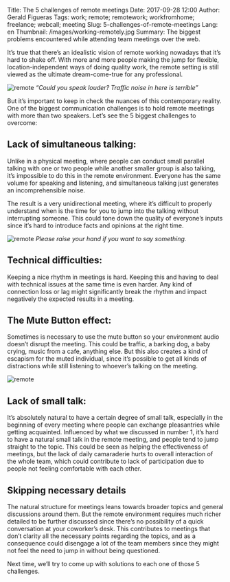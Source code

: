 Title: The 5 challenges of remote meetings
Date: 2017-09-28 12:00
Author: Gerald Figueras
Tags: work; remote; remotework; workfromhome; freelance; webcall; meeting
Slug: 5-challenges-of-remote-meetings
Lang: en
Thumbnail: /images/working-remotely.jpg
Summary: The biggest problems encountered while attending team meetings over the web.

 
It’s true that there’s an idealistic vision of remote working nowadays that it’s hard to shake off. With more and more people making the jump for flexible, location-independent ways of doing quality work, the remote setting is still viewed as the ultimate dream-come-true for any professional.

![remote](/images/working-remotely.jpg)
_“Could you speak louder? Traffic noise in here is terrible”_

But it’s important to keep in check the nuances of this contemporary reality. One of the biggest communication challenges is to hold remote meetings with more than two speakers.
Let’s see the 5 biggest challenges to overcome:
 
## Lack of simultaneous talking:

Unlike in a physical meeting, where people can conduct small parallel talking with one or two people while another smaller group is also talking, it’s impossible to do this in the remote environment. Everyone has the same volume for speaking and listening, and simultaneous talking just generates an incomprehensible noise.

The result is a very unidirectional meeting, where it’s difficult to properly understand when is the time for you to jump into the talking without interrupting someone. This could tone down the quality of everyone’s inputs since it’s hard to introduce facts and opinions at the right time.
 
![remote](/images/family-1-1024x566.png) 
_Please raise your hand if you want to say something._

## Technical difficulties:

Keeping a nice rhythm in meetings is hard. Keeping this and having to deal with technical issues at the same time is even harder. Any kind of connection loss or lag might significantly break the rhythm and impact negatively the expected results in a meeting.

## The Mute Button effect:

Sometimes is necessary to use the mute button so your environment audio doesn’t disrupt the meeting. This could be traffic, a barking dog, a baby crying, music from a cafe, anything else. But this also creates a kind of escapism for the muted individual, since it’s possible to get all kinds of distractions while still listening to whoever’s talking on the meeting.

![remote](/images/work_from_home_jedi_council.jpg)
 
## Lack of small talk:

It’s absolutely natural to have a certain degree of small talk, especially in the beginning of every meeting where people can exchange pleasantries while getting acquainted. Influenced by what we discussed in number 1, it’s hard to have a natural small talk in the remote meeting, and people tend to jump straight to the topic. This could be seen as helping the effectiveness of meetings, but the lack of daily camaraderie hurts to overall interaction of the whole team, which could contribute to lack of participation due to people not feeling comfortable with each other.

## Skipping necessary details

The natural structure for meetings leans towards broader topics and general discussions around them. But the remote environment requires much richer detailed to be further discussed since there’s no possibility of a quick conversation at your coworker’s desk. This contributes to meetings that don’t clarity all the necessary points regarding the topics, and as a consequence could disengage a lot of the team members since they might not feel the need to jump in without being questioned.

Next time, we’ll try to come up with solutions to each one of those 5 challenges.

